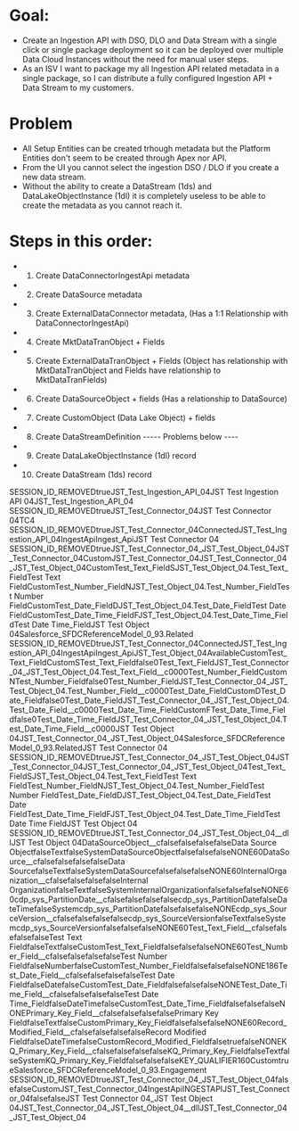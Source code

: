 # Goal:
- Create an Ingestion API with DSO, DLO and Data Stream with a single click or single package deployment so it can be deployed over multiple Data Cloud Instances without the need for manual user steps.
- As an ISV I want to package my all Ingestion API related metadata in a single package, so I can distribute a fully configured Ingestion API + Data Stream to my customers.

# Problem
- All Setup Entities can be created trhough metadata but the Platform Entities don't seem to be created through Apex nor API. 
- From the UI you cannot select the ingestion DSO / DLO if you create a new data stream.
- Without the ability to create a DataStream (1ds) and DataLakeObjectInstance (1dl) it is completely useless to be able to create the metadata as you cannot reach it.

# Steps in this order:
- 01) Create DataConnectorIngestApi metadata
- 02) Create DataSource metadata
- 03) Create ExternalDataConnector metadata, (Has a 1:1 Relationship with DataConnectorIngestApi)
- 04) Create MktDataTranObject + Fields
- 05) Create ExternalDataTranObject + Fields (Object has relationship with MktDataTranObject and Fields have relationship to MktDataTranFields)
- 06) Create DataSourceObject + fields (Has a relationship to DataSource)
- 07) Create CustomObject (Data Lake Object) + fields
- 08) Create DataStreamDefinition
----- Problems below ----
- 09) Create DataLakeObjectInstance (1dl) record
- 10) Create DataStream (1ds) record


<?xml version="1.0" encoding="UTF-8"?><soapenv:Envelope xmlns:soapenv="http://schemas.xmlsoap.org/soap/envelope/" xmlns:xsd="http://www.w3.org/2001/XMLSchema" xmlns:xsi="http://www.w3.org/2001/XMLSchema-instance" xmlns:mdt="http://soap.sforce.com/2006/04/metadata"><soapenv:Header><mdt:SessionHeader><mdt:sessionId>SESSION_ID_REMOVED</mdt:sessionId></mdt:SessionHeader><mdt:CallOptions><mdt:client></mdt:client><mdt:defaultNamespace></mdt:defaultNamespace></mdt:CallOptions><mdt:AllOrNoneHeader><mdt:allOrNone>true</mdt:allOrNone></mdt:AllOrNoneHeader></soapenv:Header><soapenv:Body><mdt:upsertMetadata><mdt:metadata xsi:type="mdt:DataConnectorIngestApi"><fullName>JST_Test_Ingestion_API_04</fullName><masterLabel>JST Test Ingestion API 04</masterLabel><sourceName>JST_Test_Ingestion_API_04</sourceName></mdt:metadata></mdt:upsertMetadata></soapenv:Body></soapenv:Envelope>


<?xml version="1.0" encoding="UTF-8"?><soapenv:Envelope xmlns:soapenv="http://schemas.xmlsoap.org/soap/envelope/" xmlns:xsd="http://www.w3.org/2001/XMLSchema" xmlns:xsi="http://www.w3.org/2001/XMLSchema-instance" xmlns:mdt="http://soap.sforce.com/2006/04/metadata"><soapenv:Header><mdt:SessionHeader><mdt:sessionId>SESSION_ID_REMOVED</mdt:sessionId></mdt:SessionHeader><mdt:CallOptions><mdt:client></mdt:client><mdt:defaultNamespace></mdt:defaultNamespace></mdt:CallOptions><mdt:AllOrNoneHeader><mdt:allOrNone>true</mdt:allOrNone></mdt:AllOrNoneHeader></soapenv:Header><soapenv:Body><mdt:upsertMetadata><mdt:metadata xsi:type="mdt:DataSource"><fullName>JST_Test_Connector_04</fullName><masterLabel>JST Test Connector 04</masterLabel><prefix>TC4</prefix></mdt:metadata></mdt:upsertMetadata></soapenv:Body></soapenv:Envelope>


<?xml version="1.0" encoding="UTF-8"?><soapenv:Envelope xmlns:soapenv="http://schemas.xmlsoap.org/soap/envelope/" xmlns:xsd="http://www.w3.org/2001/XMLSchema" xmlns:xsi="http://www.w3.org/2001/XMLSchema-instance" xmlns:mdt="http://soap.sforce.com/2006/04/metadata"><soapenv:Header><mdt:SessionHeader><mdt:sessionId>SESSION_ID_REMOVED</mdt:sessionId></mdt:SessionHeader><mdt:CallOptions><mdt:client></mdt:client><mdt:defaultNamespace></mdt:defaultNamespace></mdt:CallOptions><mdt:AllOrNoneHeader><mdt:allOrNone>true</mdt:allOrNone></mdt:AllOrNoneHeader></soapenv:Header><soapenv:Body><mdt:upsertMetadata><mdt:metadata xsi:type="mdt:ExternalDataConnector"><fullName>JST_Test_Connector_04</fullName><dataConnectionStatus>Connected</dataConnectionStatus><dataConnectorConfiguration>JST_Test_Ingestion_API_04</dataConnectorConfiguration><dataConnectorType>IngestApi</dataConnectorType><dataPlatform>Ingest_Api</dataPlatform><masterLabel>JST Test Connector 04</masterLabel></mdt:metadata></mdt:upsertMetadata></soapenv:Body></soapenv:Envelope>


<?xml version="1.0" encoding="UTF-8"?><soapenv:Envelope xmlns:soapenv="http://schemas.xmlsoap.org/soap/envelope/" xmlns:xsd="http://www.w3.org/2001/XMLSchema" xmlns:xsi="http://www.w3.org/2001/XMLSchema-instance" xmlns:mdt="http://soap.sforce.com/2006/04/metadata"><soapenv:Header><mdt:SessionHeader><mdt:sessionId>SESSION_ID_REMOVED</mdt:sessionId></mdt:SessionHeader><mdt:CallOptions><mdt:client></mdt:client><mdt:defaultNamespace></mdt:defaultNamespace></mdt:CallOptions><mdt:AllOrNoneHeader><mdt:allOrNone>true</mdt:allOrNone></mdt:AllOrNoneHeader></soapenv:Header><soapenv:Body><mdt:upsertMetadata><mdt:metadata xsi:type="mdt:MktDataTranObject"><fullName>JST_Test_Connector_04_JST_Test_Object_04</fullName><connector>JST_Test_Connector_04</connector><creationType>Custom</creationType><dataSource>JST_Test_Connector_04</dataSource><dataSourceObject>JST_Test_Connector_04_JST_Test_Object_04</dataSourceObject><mktDataTranFields><creationType>Custom</creationType><fullName>Test_Text_Field</fullName><datatype>S</datatype><externalName>JST_Test_Object_04.Test_Text_Field</externalName><masterLabel>Test Text Field</masterLabel></mktDataTranFields><mktDataTranFields><creationType>Custom</creationType><fullName>Test_Number_Field</fullName><datatype>N</datatype><externalName>JST_Test_Object_04.Test_Number_Field</externalName><masterLabel>Test Number Field</masterLabel></mktDataTranFields><mktDataTranFields><creationType>Custom</creationType><fullName>Test_Date_Field</fullName><datatype>D</datatype><externalName>JST_Test_Object_04.Test_Date_Field</externalName><masterLabel>Test Date Field</masterLabel></mktDataTranFields><mktDataTranFields><creationType>Custom</creationType><fullName>Test_Date_Time_Field</fullName><datatype>F</datatype><externalName>JST_Test_Object_04.Test_Date_Time_Field</externalName><masterLabel>Test Date Time_Field</masterLabel></mktDataTranFields><masterLabel>JST Test Object 04</masterLabel><objectCategory>Salesforce_SFDCReferenceModel_0_93.Related</objectCategory></mdt:metadata></mdt:upsertMetadata></soapenv:Body></soapenv:Envelope>


<?xml version="1.0" encoding="UTF-8"?><soapenv:Envelope xmlns:soapenv="http://schemas.xmlsoap.org/soap/envelope/" xmlns:xsd="http://www.w3.org/2001/XMLSchema" xmlns:xsi="http://www.w3.org/2001/XMLSchema-instance" xmlns:mdt="http://soap.sforce.com/2006/04/metadata"><soapenv:Header><mdt:SessionHeader><mdt:sessionId>SESSION_ID_REMOVED</mdt:sessionId></mdt:SessionHeader><mdt:CallOptions><mdt:client></mdt:client><mdt:defaultNamespace></mdt:defaultNamespace></mdt:CallOptions><mdt:AllOrNoneHeader><mdt:allOrNone>true</mdt:allOrNone></mdt:AllOrNoneHeader></soapenv:Header><soapenv:Body><mdt:upsertMetadata><mdt:metadata xsi:type="mdt:ExternalDataConnector"><fullName>JST_Test_Connector_04</fullName><dataConnectionStatus>Connected</dataConnectionStatus><dataConnectorConfiguration>JST_Test_Ingestion_API_04</dataConnectorConfiguration><dataConnectorType>IngestApi</dataConnectorType><dataPlatform>Ingest_Api</dataPlatform><externalDataTranObjects><fullName>JST_Test_Object_04</fullName><availabilityStatus>Available</availabilityStatus><creationType>Custom</creationType><externalDataTranFields><fullName>Test_Text_Field</fullName><creationType>Custom</creationType><datatype>S</datatype><externalName>Test_Text_Field</externalName><isDataRequired>false</isDataRequired><length>0</length><masterLabel>Test_Text_Field</masterLabel><mktDataTranField>JST_Test_Connector_04_JST_Test_Object_04.Test_Text_Field__c</mktDataTranField><precision>0</precision><primaryIndexOrder>0</primaryIndexOrder><scale>0</scale><sequence>0</sequence></externalDataTranFields><externalDataTranFields><fullName>Test_Number_Field</fullName><creationType>Custom</creationType><datatype>N</datatype><externalName>Test_Number_Field</externalName><isDataRequired>false</isDataRequired><length>0</length><masterLabel>Test_Number_Field</masterLabel><mktDataTranField>JST_Test_Connector_04_JST_Test_Object_04.Test_Number_Field__c</mktDataTranField><precision>0</precision><primaryIndexOrder>0</primaryIndexOrder><scale>0</scale><sequence>0</sequence></externalDataTranFields><externalDataTranFields><fullName>Test_Date_Field</fullName><creationType>Custom</creationType><datatype>D</datatype><externalName>Test_Date_Field</externalName><isDataRequired>false</isDataRequired><length>0</length><masterLabel>Test_Date_Field</masterLabel><mktDataTranField>JST_Test_Connector_04_JST_Test_Object_04.Test_Date_Field__c</mktDataTranField><precision>0</precision><primaryIndexOrder>0</primaryIndexOrder><scale>0</scale><sequence>0</sequence></externalDataTranFields><externalDataTranFields><fullName>Test_Date_Time_Field</fullName><creationType>Custom</creationType><datatype>F</datatype><externalName>Test_Date_Time_Field</externalName><isDataRequired>false</isDataRequired><length>0</length><masterLabel>Test_Date_Time_Field</masterLabel><mktDataTranField>JST_Test_Connector_04_JST_Test_Object_04.Test_Date_Time_Field__c</mktDataTranField><precision>0</precision><primaryIndexOrder>0</primaryIndexOrder><scale>0</scale><sequence>0</sequence></externalDataTranFields><masterLabel>JST Test Object 04</masterLabel><mktDataTranObject>JST_Test_Connector_04_JST_Test_Object_04</mktDataTranObject><objectCategory>Salesforce_SFDCReferenceModel_0_93.Related</objectCategory></externalDataTranObjects><masterLabel>JST Test Connector 04</masterLabel></mdt:metadata></mdt:upsertMetadata></soapenv:Body></soapenv:Envelope>


<?xml version="1.0" encoding="UTF-8"?><soapenv:Envelope xmlns:soapenv="http://schemas.xmlsoap.org/soap/envelope/" xmlns:xsd="http://www.w3.org/2001/XMLSchema" xmlns:xsi="http://www.w3.org/2001/XMLSchema-instance" xmlns:mdt="http://soap.sforce.com/2006/04/metadata"><soapenv:Header><mdt:SessionHeader><mdt:sessionId>SESSION_ID_REMOVED</mdt:sessionId></mdt:SessionHeader><mdt:CallOptions><mdt:client></mdt:client><mdt:defaultNamespace></mdt:defaultNamespace></mdt:CallOptions><mdt:AllOrNoneHeader><mdt:allOrNone>true</mdt:allOrNone></mdt:AllOrNoneHeader></soapenv:Header><soapenv:Body><mdt:upsertMetadata><mdt:metadata xsi:type="mdt:DataSourceObject"><fullName>JST_Test_Connector_04_JST_Test_Object_04</fullName><dataSource>JST_Test_Connector_04</dataSource><externalRecordIdentifier>JST_Test_Connector_04_JST_Test_Object_04</externalRecordIdentifier><dataSourceFields><fullName>Test_Text_Field</fullName><datatype>S</datatype><externalName>JST_Test_Object_04.Test_Text_Field</externalName><masterLabel>Test Text Field</masterLabel></dataSourceFields><dataSourceFields><fullName>Test_Number_Field</fullName><datatype>N</datatype><externalName>JST_Test_Object_04.Test_Number_Field</externalName><masterLabel>Test Number Field</masterLabel></dataSourceFields><dataSourceFields><fullName>Test_Date_Field</fullName><datatype>D</datatype><externalName>JST_Test_Object_04.Test_Date_Field</externalName><masterLabel>Test Date Field</masterLabel></dataSourceFields><dataSourceFields><fullName>Test_Date_Time_Field</fullName><datatype>F</datatype><externalName>JST_Test_Object_04.Test_Date_Time_Field</externalName><masterLabel>Test Date Time Field</masterLabel></dataSourceFields><masterLabel>JST Test Object 04</masterLabel></mdt:metadata></mdt:upsertMetadata></soapenv:Body></soapenv:Envelope>


<?xml version="1.0" encoding="UTF-8"?><soapenv:Envelope xmlns:soapenv="http://schemas.xmlsoap.org/soap/envelope/" xmlns:xsd="http://www.w3.org/2001/XMLSchema" xmlns:xsi="http://www.w3.org/2001/XMLSchema-instance" xmlns:mdt="http://soap.sforce.com/2006/04/metadata"><soapenv:Header><mdt:SessionHeader><mdt:sessionId>SESSION_ID_REMOVED</mdt:sessionId></mdt:SessionHeader><mdt:CallOptions><mdt:client></mdt:client><mdt:defaultNamespace></mdt:defaultNamespace></mdt:CallOptions><mdt:AllOrNoneHeader><mdt:allOrNone>true</mdt:allOrNone></mdt:AllOrNoneHeader></soapenv:Header><soapenv:Body><mdt:upsertMetadata><mdt:metadata xsi:type="mdt:CustomObject"><fullName>JST_Test_Connector_04_JST_Test_Object_04__dll</fullName><label>JST Test Object 04</label><fields><fullName>DataSourceObject__c</fullName><externalId>false</externalId><isFilteringDisabled>false</isFilteringDisabled><isNameField>false</isNameField><isSortingDisabled>false</isSortingDisabled><label>Data Source Object</label><required>false</required><type>Text</type><unique>false</unique><mktDataLakeFieldAttributes><definitionCreationType>System</definitionCreationType><externalName>DataSourceObject</externalName><isRecordModified>false</isRecordModified><isEventDate>false</isEventDate><isInternalOrganization>false</isInternalOrganization><usageTag>NONE</usageTag></mktDataLakeFieldAttributes><length>60</length></fields><fields><fullName>DataSource__c</fullName><externalId>false</externalId><isFilteringDisabled>false</isFilteringDisabled><isNameField>false</isNameField><isSortingDisabled>false</isSortingDisabled><label>Data Source</label><required>false</required><type>Text</type><unique>false</unique><mktDataLakeFieldAttributes><definitionCreationType>System</definitionCreationType><externalName>DataSource</externalName><isRecordModified>false</isRecordModified><isEventDate>false</isEventDate><isInternalOrganization>false</isInternalOrganization><usageTag>NONE</usageTag></mktDataLakeFieldAttributes><length>60</length></fields><fields><fullName>InternalOrganization__c</fullName><externalId>false</externalId><isFilteringDisabled>false</isFilteringDisabled><isNameField>false</isNameField><isSortingDisabled>false</isSortingDisabled><label>Internal Organization</label><required>false</required><type>Text</type><unique>false</unique><mktDataLakeFieldAttributes><definitionCreationType>System</definitionCreationType><externalName>InternalOrganization</externalName><isRecordModified>false</isRecordModified><isEventDate>false</isEventDate><isInternalOrganization>false</isInternalOrganization><usageTag>NONE</usageTag></mktDataLakeFieldAttributes><length>60</length></fields><fields><fullName>cdp_sys_PartitionDate__c</fullName><externalId>false</externalId><isFilteringDisabled>false</isFilteringDisabled><isNameField>false</isNameField><isSortingDisabled>false</isSortingDisabled><label>cdp_sys_PartitionDate</label><required>false</required><type>DateTime</type><unique>false</unique><mktDataLakeFieldAttributes><definitionCreationType>System</definitionCreationType><externalName>cdp_sys_PartitionDate</externalName><isRecordModified>false</isRecordModified><isEventDate>false</isEventDate><isInternalOrganization>false</isInternalOrganization><usageTag>NONE</usageTag></mktDataLakeFieldAttributes></fields><fields><fullName>cdp_sys_SourceVersion__c</fullName><externalId>false</externalId><isFilteringDisabled>false</isFilteringDisabled><isNameField>false</isNameField><isSortingDisabled>false</isSortingDisabled><label>cdp_sys_SourceVersion</label><required>false</required><type>Text</type><unique>false</unique><mktDataLakeFieldAttributes><definitionCreationType>System</definitionCreationType><externalName>cdp_sys_SourceVersion</externalName><isRecordModified>false</isRecordModified><isEventDate>false</isEventDate><isInternalOrganization>false</isInternalOrganization><usageTag>NONE</usageTag></mktDataLakeFieldAttributes><length>60</length></fields><fields><fullName>Test_Text_Field__c</fullName><externalId>false</externalId><isFilteringDisabled>false</isFilteringDisabled><isNameField>false</isNameField><isSortingDisabled>false</isSortingDisabled><label>Test Text Field</label><required>false</required><type>Text</type><unique>false</unique><mktDataLakeFieldAttributes><definitionCreationType>Custom</definitionCreationType><externalName>Test_Text_Field</externalName><isRecordModified>false</isRecordModified><isEventDate>false</isEventDate><isInternalOrganization>false</isInternalOrganization><usageTag>NONE</usageTag></mktDataLakeFieldAttributes><length>60</length></fields><fields><fullName>Test_Number_Field__c</fullName><externalId>false</externalId><isFilteringDisabled>false</isFilteringDisabled><isNameField>false</isNameField><isSortingDisabled>false</isSortingDisabled><label>Test Number Field</label><required>false</required><type>Number</type><unique>false</unique><mktDataLakeFieldAttributes><definitionCreationType>Custom</definitionCreationType><externalName>Test_Number_Field</externalName><isRecordModified>false</isRecordModified><isEventDate>false</isEventDate><isInternalOrganization>false</isInternalOrganization><usageTag>NONE</usageTag></mktDataLakeFieldAttributes><precision>18</precision><scale>6</scale></fields><fields><fullName>Test_Date_Field__c</fullName><externalId>false</externalId><isFilteringDisabled>false</isFilteringDisabled><isNameField>false</isNameField><isSortingDisabled>false</isSortingDisabled><label>Test Date Field</label><required>false</required><type>Date</type><unique>false</unique><mktDataLakeFieldAttributes><definitionCreationType>Custom</definitionCreationType><externalName>Test_Date_Field</externalName><isRecordModified>false</isRecordModified><isEventDate>false</isEventDate><isInternalOrganization>false</isInternalOrganization><usageTag>NONE</usageTag></mktDataLakeFieldAttributes></fields><fields><fullName>Test_Date_Time_Field__c</fullName><externalId>false</externalId><isFilteringDisabled>false</isFilteringDisabled><isNameField>false</isNameField><isSortingDisabled>false</isSortingDisabled><label>Test Date Time_Field</label><required>false</required><type>DateTime</type><unique>false</unique><mktDataLakeFieldAttributes><definitionCreationType>Custom</definitionCreationType><externalName>Test_Date_Time_Field</externalName><isRecordModified>false</isRecordModified><isEventDate>false</isEventDate><isInternalOrganization>false</isInternalOrganization><usageTag>NONE</usageTag></mktDataLakeFieldAttributes></fields><fields><fullName>Primary_Key_Field__c</fullName><externalId>false</externalId><isFilteringDisabled>false</isFilteringDisabled><isNameField>false</isNameField><isSortingDisabled>false</isSortingDisabled><label>Primary Key Field</label><required>false</required><type>Text</type><unique>false</unique><mktDataLakeFieldAttributes><definitionCreationType>Custom</definitionCreationType><externalName>Primary_Key_Field</externalName><isRecordModified>false</isRecordModified><isEventDate>false</isEventDate><isInternalOrganization>false</isInternalOrganization><usageTag>NONE</usageTag></mktDataLakeFieldAttributes><length>60</length></fields><fields><fullName>Record_Modified_Field__c</fullName><externalId>false</externalId><isFilteringDisabled>false</isFilteringDisabled><isNameField>false</isNameField><isSortingDisabled>false</isSortingDisabled><label>Record Modified Field</label><required>false</required><type>DateTime</type><unique>false</unique><mktDataLakeFieldAttributes><definitionCreationType>Custom</definitionCreationType><externalName>Record_Modified_Field</externalName><isRecordModified>false</isRecordModified><isEventDate>true</isEventDate><isInternalOrganization>false</isInternalOrganization><usageTag>NONE</usageTag></mktDataLakeFieldAttributes></fields><fields><fullName>KQ_Primary_Key_Field__c</fullName><externalId>false</externalId><isFilteringDisabled>false</isFilteringDisabled><isNameField>false</isNameField><isSortingDisabled>false</isSortingDisabled><label>KQ_Primary_Key_Field</label><required>false</required><type>Text</type><unique>false</unique><mktDataLakeFieldAttributes><definitionCreationType>System</definitionCreationType><externalName>KQ_Primary_Key_Field</externalName><isRecordModified>false</isRecordModified><isEventDate>false</isEventDate><isInternalOrganization>false</isInternalOrganization><usageTag>KEY_QUALIFIER</usageTag><primaryIndexOrder>1</primaryIndexOrder></mktDataLakeFieldAttributes><length>60</length></fields><mktDataLakeAttributes><creationType>Custom</creationType><isEnabled>true</isEnabled><objectCategory>Salesforce_SFDCReferenceModel_0_93.Engagement</objectCategory></mktDataLakeAttributes></mdt:metadata></mdt:upsertMetadata></soapenv:Body></soapenv:Envelope>


<?xml version="1.0" encoding="UTF-8"?><soapenv:Envelope xmlns:soapenv="http://schemas.xmlsoap.org/soap/envelope/" xmlns:xsd="http://www.w3.org/2001/XMLSchema" xmlns:xsi="http://www.w3.org/2001/XMLSchema-instance" xmlns:mdt="http://soap.sforce.com/2006/04/metadata"><soapenv:Header><mdt:SessionHeader><mdt:sessionId>SESSION_ID_REMOVED</mdt:sessionId></mdt:SessionHeader><mdt:CallOptions><mdt:client></mdt:client><mdt:defaultNamespace></mdt:defaultNamespace></mdt:CallOptions><mdt:AllOrNoneHeader><mdt:allOrNone>true</mdt:allOrNone></mdt:AllOrNoneHeader></soapenv:Header><soapenv:Body><mdt:upsertMetadata><mdt:metadata xsi:type="mdt:DataStreamDefinition"><fullName>JST_Test_Connector_04_JST_Test_Object_04</fullName><areHeadersIncludedInFile>false</areHeadersIncludedInFile><bulkIngest>false</bulkIngest><creationType>Custom</creationType><dataConnector>JST_Test_Connector_04</dataConnector><dataConnectorType>IngestApi</dataConnectorType><dataPlatformDataSetItemName>INGESTAPI</dataPlatformDataSetItemName><dataSource>JST_Test_Connector_04</dataSource><isLimitedToNewFiles>false</isLimitedToNewFiles><isMissingFileFailure>false</isMissingFileFailure><masterLabel>JST Test Connector 04_JST Test Object 04</masterLabel><mktDataLakeObject>JST_Test_Connector_04_JST_Test_Object_04__dll</mktDataLakeObject><mktDataTranObject>JST_Test_Connector_04_JST_Test_Object_04</mktDataTranObject></mdt:metadata></mdt:upsertMetadata></soapenv:Body></soapenv:Envelope>
